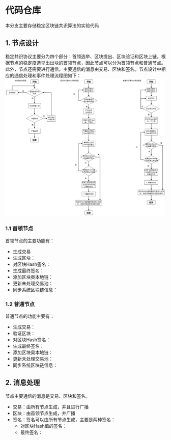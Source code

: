 # 代码仓库

本分支主要存储稳定区块链共识算法的实验代码

## 1. 节点设计

稳定共识协议主要分为四个部分：首领选举、区块提出、区块验证和区块上链。根据节点的稳定度选举出出块的首领节点，因此节点可以分为首领节点和普通节点。此外，节点还需要进行通信，主要通信的消息由交易、区块和签名。节点设计中相应的通信处理和事件处理流程图如下：
![](Nodes.png)

### 1.1 首领节点

首领节点的主要功能有：
* 生成交易
* 生成区块：
* 对区块Hash签名：
* 生成最终签名：
* 添加区块奥本地链：
* 更新未处理交易池：
* 同步系统区块链信息：



### 1.2 普通节点

普通节点的功能主要有：
* 生成交易：
* 验证区块：
* 对区块Hash签名：
* 生成最终签名：
* 添加区块奥本地链：
* 更新未处理交易池：
* 同步系统区块链信息：

## 2. 消息处理

节点主要通信的消息是交易、区块和签名。
* 交易：由所有节点生成，并且进行广播
* 区块：由首领节点生成，并广播
* 签名：签名可以由所有节点生成，主要是两种签名：
  * 对区块Hash值的签名：
  * 最终签名：

